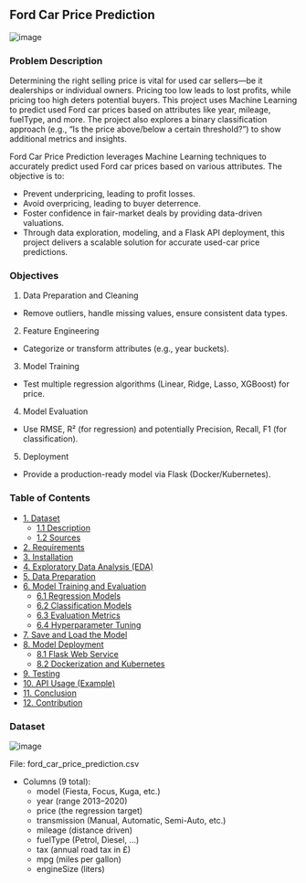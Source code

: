 ## Ford Car Price Prediction

![image](https://github.com/user-attachments/assets/8afdf9f6-d86e-4040-92bf-ce42fc0233d3)

### Problem Description

Determining the right selling price is vital for used car sellers—be it dealerships or individual owners. Pricing too low leads to lost profits, while pricing too high deters potential buyers. This project uses Machine Learning to predict used Ford car prices based on attributes like year, mileage, fuelType, and more. The project also explores a binary classification approach (e.g., “Is the price above/below a certain threshold?”) to show additional metrics and insights.

Ford Car Price Prediction leverages Machine Learning techniques to accurately predict used Ford car prices based on various attributes. The objective is to:

- Prevent underpricing, leading to profit losses.
- Avoid overpricing, leading to buyer deterrence.
- Foster confidence in fair-market deals by providing data-driven valuations.
- Through data exploration, modeling, and a Flask API deployment, this project delivers a scalable solution for accurate used-car price predictions.

### Objectives

1. Data Preparation and Cleaning
- Remove outliers, handle missing values, ensure consistent data types.
2. Feature Engineering
- Categorize or transform attributes (e.g., year buckets).
3. Model Training
- Test multiple regression algorithms (Linear, Ridge, Lasso, XGBoost) for price.
4. Model Evaluation
- Use RMSE, R² (for regression) and potentially Precision, Recall, F1 (for classification).
5. Deployment
- Provide a production-ready model via Flask (Docker/Kubernetes).

### Table of Contents

- [1. Dataset](#dataset)
   - [1.1 Description](#description)
   - [1.2 Sources](#sources)
- [2. Requirements](#requirements)
- [3. Installation](#installation)
- [4. Exploratory Data Analysis (EDA)](#exploratory)
- [5. Data Preparation](#data)
- [6. Model Training and Evaluation](#model)
   - [6.1 Regression Models](#regression)
   - [6.2 Classification Models](#classification)
   - [6.3 Evaluation Metrics](#evaluation)
   - [6.4 Hyperparameter Tuning](#hyperparameter)
- [7. Save and Load the Model](#save)
- [8. Model Deployment](#deployment)
   - [8.1 Flask Web Service](#flask)
   - [8.2 Dockerization and Kubernetes](#dockerization)
- [9. Testing](#testing)
- [10. API Usage (Example)](#api)
- [11. Conclusion](#conclusion)
- [12. Contribution](#contribution)

### Dataset

![image](https://github.com/user-attachments/assets/b2174753-4c56-4096-b1e5-b90b39b0a9e9)

File: ford_car_price_prediction.csv

- Columns (9 total):
   - model (Fiesta, Focus, Kuga, etc.)
   - year (range 2013–2020)
   - price (the regression target)
   - transmission (Manual, Automatic, Semi-Auto, etc.)
   - mileage (distance driven)
   - fuelType (Petrol, Diesel, …)
   - tax (annual road tax in £)
   - mpg (miles per gallon)
   - engineSize (liters)







